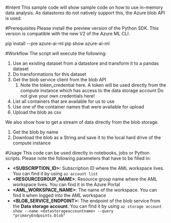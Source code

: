 #Intent
This sample code will show sample code on how to use in-memory data analysis. 
As datastores do not natively support this, the Azure blob API is used.

#Prerequisites
Please install the preview version of the Python SDK. This version is compatible with the new V2 of the Azure ML CLI.

pip install --pre azure-ai-ml
pip show azure-ai-ml

#Workflow
The script will execute the following:
1. Use an existing dataset from a datastore and transform it to a pandas dataset
2. Do transformations for this dataset
3. Get the blob service client from the blob API
   1. Note the token_credential here. A token will be used directly from the compute instance which has access to the data storage account Do not give your own credentials here!
4. List all containers that are available for us to use
5. Use one of the container names that were available for upload
6. Upload the blob as csv 

We also show how to get a stream of data directly from the blob storage.
1. Get the blob by name
2. Download the blob as a String and save it to the local hard drive of the compute instance

#Usage
This code can be used directly in notebooks, jobs or Python scripts. Please note the following parameters that have to be filled in:

- **<SUBSCRIPTION_ID>:** Subscription ID where the AML workspace lives. You can find it by using ``az account list``
- **<RESOURCEGROUP_NAME>**: Resource group name where the AML workspace lives. You can find it in the Azure Portal
- **<AML_WORKSPACE_NAME>**: The name of the workspace. You can find it when logged into the AML workspace
- **<BLOB_SERVICE_ENDPOINT>:** The endpoint of the blob service from the **Data storage account**. You can find it by using ``az storage account show --name <datastorageaccountname> --query "primaryEndpoints.blob"``